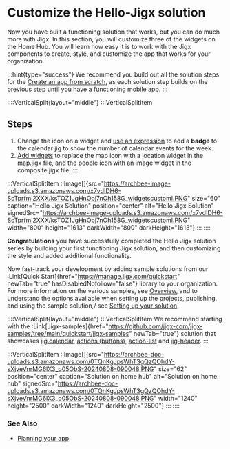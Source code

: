 # Customize the Hello-Jigx solution

Now you have built a functioning solution that works, but you can do much more with Jigx. In this section, you will customize three of the widgets on the Home Hub. You will learn how easy it is to work with the Jigx components to create, style, and customize the app that works for your organization.

:::hint{type="success"}
We recommend you build out all the solution steps for the [Create an app from scratch](), as each solution step builds on the previous step until you have a functioning mobile app.
:::

::::VerticalSplit{layout="middle"}
:::VerticalSplitItem
## Steps

1. Change the icon on a widget and [use an expression](<./Customize the Hello-Jigx solution/Change an icon and add a badge.md>) to add a **badge** to the calendar jig to show the number of calendar events for the week.
2. [Add widgets](<./Customize the Hello-Jigx solution/Add widgets.md>) to replace the map icon with a location widget in the map.jigx file, and the people icon with an image widget in the composite.jigx file.
:::

:::VerticalSplitItem
::Image[]{src="https://archbee-image-uploads.s3.amazonaws.com/x7vdIDH6-ScTprfmi2XXX/ksTOZ1JgHnObj7nOh158G_widgetscustoml.PNG" size="60" caption="Hello Jigx Solution" position="center" alt="Hello Jigx Solution" signedSrc="https://archbee-image-uploads.s3.amazonaws.com/x7vdIDH6-ScTprfmi2XXX/ksTOZ1JgHnObj7nOh158G_widgetscustoml.PNG" width="800" height="1613" darkWidth="800" darkHeight="1613"}
:::
::::

**Congratulations** you have successfully completed the Hello Jigx solution series by building your first functioning Jigx solution, and then customizing the style and added additional functionality.

Now fast-track your development by adding sample solutions from our :Link[Quick Start]{href="https://manage.jigx.com/quickstart" newTab="true" hasDisabledNofollow="false"} library to your organization. For more information on the various samples, see [Overview](), and to understand the options available when setting up the projects, publishing, and using the sample solution,/ see [Setting up your solution]().

::::VerticalSplit{layout="middle"}
:::VerticalSplitItem
We recommend starting with the :Link[Jigx-samples]{href="https://github.com/jigx-com/jigx-samples/tree/main/quickstart/jigx-samples" newTab="true"} solution that showcases [jig.calendar](), [actions (buttons)](), [action-list]() and [jig-header]().
:::

:::VerticalSplitItem
::Image[]{src="https://archbee-doc-uploads.s3.amazonaws.com/0TQnKgJpsWhT3gQzQOhdY-sXjveVnrMG6lX3_o05ObS-20240808-090048.PNG" size="62" position="center" caption="Solution on home hub" alt="Solution on home hub" signedSrc="https://archbee-doc-uploads.s3.amazonaws.com/0TQnKgJpsWhT3gQzQOhdY-sXjveVnrMG6lX3_o05ObS-20240808-090048.PNG" width="1240" height="2500" darkWidth="1240" darkHeight="2500"}
:::
::::

### See Also

- [Planning your app](<./../Planning your app.md>)

